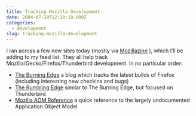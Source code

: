 ```yaml
---
title: Tracking Mozilla Development
date: 2004-07-29T12:29:10.000Z
categories:
  - development
slug: tracking-mozilla-development
---
```

I ran across a few new sites today (mostly via [Mozillazine][1] ), which I’ll be adding to my feed list. They all help track Mozilla/Gecko/Firefox/Thunderbird development. In no particular order:

<ul class="simple">
  <li>
    <a class="reference external" href="http://www.squarefree.com/burningedge/">The Burning Edge</a> a blog which tracks the latest builds of Firefox (including interesting new checkins and bugs)
  </li>
  <li>
    <a class="reference external" href="http://weblogs.mozillazine.org/rumblingedge/">The Rumbling Edge</a> similar to The Burning Edge, but focused on Thunderbird
  </li>
  <li>
    <a class="reference external" href="http://aom.nachbaur.com/">Mozilla <span class="caps">AOM</span> Reference</a> a quick reference to the largely undocumented Application Object Model
  </li>
</ul>



 [1]: http://mozillazine.org
